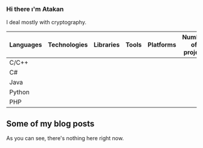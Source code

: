 ### Hi there ı'm Atakan
I deal mostly with cryptography.

| Languages | Technologies        | Libraries             | Tools        | Platforms             | Number of project    | Projects  ⭐        | Doc                  |
| --------  | ------------------- | --------------------- |------------- |-----------------------|----------------------|----------------------|----------------------|
| C/C++     |                     |                       |              |                       |                      |                      |                      |
| C#        |                     |                       |              |                       |                      |                      |                      |
| Java      |                     |                       |              |                       |                      |                      |                      |
| Python    |                     |                       |              |                       |                      |                      |                      |
| PHP       |                     |                       |              |                       |                      |                      |                      |

## Some of my blog posts
As you can see, there's nothing here right now.
